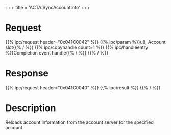 +++
title = 'ACTA:SyncAccountInfo'
+++

# Request

{{% ipc/request header="0x041C0042" %}}
{{% ipc/param %}}u8, Account slot{{% / %}}
{{% ipc/copyhandle count=1 %}}
{{% ipc/handleentry %}}Completion event handle{{% / %}}
{{% / %}}

# Response

{{% ipc/request header="0x041C0040" %}}
{{% ipc/result %}}
{{% / %}}

# Description

Reloads account information from the account server for the specified account.
